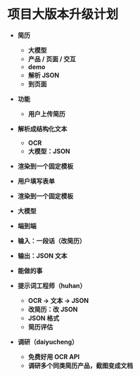 # 项目大版本升级计划

* **简历**

  * **大模型**
  * **产品 / 页面 / 交互**
  * **demo**
  * **解析 JSON**
  * **到页面**
* **功能**

  * **用户上传简历**
* **解析成结构化文本**

  * **OCR**
  * **大模型：JSON**
* **渲染到一个固定模板**
* **用户填写表单**
* **渲染到一个固定模板**
* **大模型**
* **端到端**
* **输入：一段话（改简历）**
* **输出：JSON 文本**
* **能做的事**
* **提示词工程师（huhan）**

  * **OCR → 文本 → JSON**
  * **改简历：改 JSON**
  * **JSON 格式**
  * **简历评估**
* **调研（daiyucheng）**

  * **免费好用 OCR API**
  * **调研多个同类简历产品，截图变成文档**
